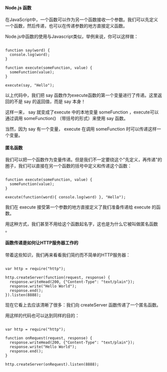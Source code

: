  
#### Node.js 函数

 在JavaScript中，一个函数可以作为另一个函数接收一个参数。我们可以先定义一个函数，然后传递，也可以在传递参数的地方直接定义函数。

 Node.js中函数的使用与Javascript类似，举例来说，你可以这样做： 

 
```

function say(word) {
  console.log(word);
}

function execute(someFunction, value) {
  someFunction(value);
}

execute(say, "Hello");

```
  以上代码中，我们把 say 函数作为execute函数的第一个变量进行了传递。这里返回的不是 say 的返回值，而是 say 本身！ 

  这样一来， say 就变成了execute 中的本地变量 someFunction ，execute可以通过调用 someFunction() （带括号的形式）来使用 say 函数。 

  当然，因为 say 有一个变量， execute 在调用 someFunction 时可以传递这样一个变量。 

 

#### 匿名函数

  我们可以把一个函数作为变量传递。但是我们不一定要绕这个"先定义，再传递"的圈子，我们可以直接在另一个函数的括号中定义和传递这个函数： 

 
```

function execute(someFunction, value) {
  someFunction(value);
}

execute(function(word){ console.log(word) }, "Hello");

```
  我们在 execute 接受第一个参数的地方直接定义了我们准备传递给 execute 的函数。 

  用这种方式，我们甚至不用给这个函数起名字，这也是为什么它被叫做匿名函数 。 

 

#### 函数传递是如何让HTTP服务器工作的

  带着这些知识，我们再来看看我们简约而不简单的HTTP服务器： 

 
```

var http = require("http");

http.createServer(function(request, response) {
  response.writeHead(200, {"Content-Type": "text/plain"});
  response.write("Hello World");
  response.end();
}).listen(8888);

```
  现在它看上去应该清晰了很多：我们向 createServer 函数传递了一个匿名函数。 

  用这样的代码也可以达到同样的目的： 

 
```

var http = require("http");

function onRequest(request, response) {
  response.writeHead(200, {"Content-Type": "text/plain"});
  response.write("Hello World");
  response.end();
}

http.createServer(onRequest).listen(8888);

```
 

